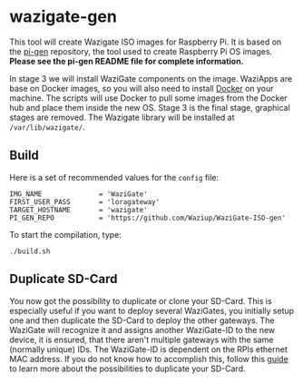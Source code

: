 # wazigate-gen

This tool will create Wazigate ISO images for Raspberry Pi. It is based on the [pi-gen](https://github.com/RPi-Distro/pi-gen) repository, the tool used to create Raspberry Pi OS images. **Please see the pi-gen README file for complete information.**

In stage 3 we will install WaziGate components on the image. WaziApps are base on Docker images, so you will also need to install [Docker](https://docs.docker.com/get-docker/) on your machine. The scripts will use Docker to pull some images from the Docker hub and place them inside the new OS. Stage 3 is the final stage, graphical stages are removed. The Wazigate library will be installed at `/var/lib/wazigate/`.

## Build

Here is a set of recommended values for the `config` file:
```
IMG_NAME              = 'WaziGate'
FIRST_USER_PASS       = 'loragateway'
TARGET_HOSTNAME       = 'wazigate'
PI_GEN_REPO           = 'https://github.com/Waziup/WaziGate-ISO-gen'
```

To start the compilation, type:
```
./build.sh
```

## Duplicate SD-Card

You now got the possibility to duplicate or clone your SD-Card. This is especially useful if you want to deploy several WaziGates, you initially setup one and then duplicate the SD-Card to deploy the other gateways. The WaziGate will recognize it and assigns another WaziGate-ID to the new device, it is ensured, that there aren't multiple gateways with the same (normally unique) IDs. The WaziGate-ID is dependent on the RPIs ethernet MAC address.
If you do not know how to accomplish this, follow this [guide](https://linuxhint.com/how-to-clone-a-raspberry-pi-sd-card/#:~:text=Insert%20an%20empty%20SD%20in,%E2%80%9CCopy%20to%20device%20box%E2%80%9D.) to learn more about the possibilities to duplicate your SD-Card.


